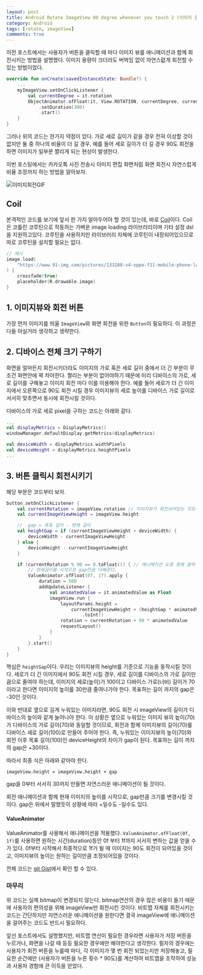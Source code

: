 ```yaml
---
layout: post
title: Android Rotate ImageView 90 degree whenever you touch 2 (이미지 클릭마다 에니메이션과 함께 90도씩 회전시키기)
category: Android
tags: [rotate, imageView]
comments: true
---
```


이전 포스트에서는 사용자가 버튼을 클릭할 때 마다 이미지 뷰를 애니메이션과 함께 회전시키는 방법을 설명했다. 이미지 용량이 크더라도 버벅임 없이 자연스럾게 회전할 수 있는 방법이었다.

```kotlin
override fun onCreate(savedInstanceState: Bundle?) {
    ...
    myImageView.setOnClickListener {
        val currentDegree = it.rotation
        ObjectAnimator.ofFloat(it, View.ROTATION, currentDegree, currentDegree + 90f)
            .setDuration(300)
            .start()
	}
}
```

그러나 위의 코드는 한가지 약점이 있다. 가로 세로 길이가 같을 경우 전혀 이상할 것이 없지만 둘 중 하나의 비율이 더 길 경우, 예를 들어 세로 길이가 더 길 경우 90도 회전을 하면 이미지가 일부분 짤리게 되는 현상이 발생한다.

이번 포스팅에서는 카카오톡 사진 전송시 이미지 편집 화면처럼 화면 회전시 자연스럽게 비율 조정까지 하는 방법을 알아보자.

![이미지회전GIF](https://user-images.githubusercontent.com/18481078/67613301-d172a100-f7e6-11e9-8b8d-330abd941ad6.gif)

## Coil

본격적인 코드를 보기에 앞서 한 가지 알아두어야 할 것이 있는데, 바로 [Coil](https://github.com/coil-kt/coil)이다. Coil은 코틀린 코루틴으로 작동하는 가벼운 image loading 라이브러리이며 기타 설정 dsl을 지원하고있다. 코루틴을 사용하지만 라이브러리 자체에 코루틴이 내장되어있으므로 따로 코루틴을 설치할 필요는 없다.

```kotlin
// 예시
image.load(
    "https://www.91-img.com/pictures/133188-v4-oppo-f11-mobile-phone-large-1.jpg"
) {
    crossfade(true)
    placeholder(R.drawable.image)
}
```

## 1. 이미지뷰와 회전 버튼

가장 먼저 이미지를 띄울 `ImageView`와 화면 회전을 위한 `Button`이 필요하다. 이 과정은 다들 아실거라 생각하고 생략한다.

## 2. 디바이스 전체 크기 구하기

화면을 얼마든지 회전시키더라도 이미지의 가로 혹은 세로 길이 중에서 더 긴 부분이 무조건 화면안에 꽉 차야한다. 짤리는 부분이 없어야하기 때문에 미리 디바이스의 가로, 세로 길이를 구해놓고 이미지 회전 마다 이를 이용해야 한다. 예를 들어 세로가 더 긴 이미지에서 오른쪽으로 90도 회전 시킬 경우 이미지뷰의 세로 높이를 디바이스 가로 길이로 서서히 맞추면서 동시에 회전시킬 것이다.

디바이스의 가로 세로 pixel을 구하는 코드는 아래와 같다.

```kotlin
...
val displayMetrics = DisplayMetrics()
windowManager.defaultDisplay.getMetrics(displayMetrics)

val deviceWidth = displayMetrics.widthPixels
val deviceHeight = displayMetrics.heightPixels
...
```

## 3. 버튼 클릭시 회전시키기

해당 부분은 코드부터 보자.

```kotlin
button.setOnClickListener {
    val currentRotation = imageView.rotation // 이미지뷰가 회전되어있는 각도가 몇 인가
    val currentImageViewHeight = imageView.height

    //  gap = 목표 길이 - 현재 길이
    val heightGap = if (currentImageViewHeight > deviceWidth) {
        deviceWidth - currentImageViewHeight
    } else {
        deviceHeight - currentImageViewHeight
    }

    if (currentRotation % 90 == 0.toFloat()) { // 애니메이션 도중 중복 클릭 방지
        // 현재길이를 시작으로 gap만큼 더해준다.
        ValueAnimator.ofFloat(0f, 1f).apply {
            duration = 500
            addUpdateListener {
                val animatedValue = it.animatedValue as Float
                imageView.run {
                    layoutParams.height =
                        currentImageViewHeight + (heightGap * animatedValue)
                            .toInt()
                    rotation = currentRotation + 90 * animatedValue
                    requestLayout()
                }
            }
        }.start()
    }
}
```

핵심은 `heightGap`이다. 우리는 이미지뷰의 height를 기준으로 기능을 동작시킬 것이다. 세로가 더 긴 이미지에서 90도 회전 시킬 경우, 세로 길이를 디바이스의 가로 길이만큼으로 줄여야 하는데, 이미지의 세로(높이)가 100이고 디바이스 가로(너비) 길이가 70이라고 한다면 이미지의 높이를 30만큼 줄여나가야 한다. 목표하는 길이 까지의 gap은 -30인 것이다.

이와 반대로 옆으로 길게 누워있는 이미지라면, 90도 회전 시 imageView의 길이가 디바이스의 높이와 같게 늘어나야 한다. 이 상황은 옆으로 누워있는 이미지 뷰의 높이(70)가 디바이스의 가로 길이(70)와 동일할 것이므로, 회전과 함께 이미지뷰의 길이(70)를 디바이스 세로 길이(100)로 만들어 주어야 한다. 즉, 누워있는 이미지뷰의 높이(70)와 회전 이후 목표 길이(100)인 deviceHeight의 차이가 gap이 된다. 목표하는 길이 까지의 gap은 +30이다.

따라서 최종 식은 아래와 같아야 한다.

```
imageView.height = imageView.height + gap
```

gap을 0부터 서서히 30까지 만들면 자연스러운 애니메이션이 될 것이다.

회전 애니메이션과 함께 현재 이미지의 높이를 시작으로, gap만큼 크기를 변경시킬 것이다. gap은 위에서 말했듯이 상황에 따라 +일수도 -일수도 있다.

#### ValueAnimator

ValueAnimator를 사용해서 애니메이션을 적용했다. `ValueAnimator.ofFloat(0f, 1f)`를 사용하면 원하는 시간(duration)동안 0f 부터 1f까지 서서히 변하는 값을 얻을 수가 있다. 0f부터 시작해서 최종적으로 1f가 될 때 이미지는 90도 회전이 되어있을 것이고, 이미지뷰의 높이는 원하는 길이만큼 조정되어있을 것이다.

전체 코드는 [git Gist](https://gist.github.com/wooooooak/f958b6c50e667fd54b985e2b0b9138e0)에서 확인 할 수 있다.

### 마무리

위 코드는 실제 bitmap이 변경되지 않는다. bitmap연산의 경우 많은 비용이 들기 때문에 사용자의 편의성을 위해 imageView만 회전시킨 것이다. 비트맵 자체를 회전시키는 코드는 간단하지만 자연스러운 애니메이션을 원한다면 결국 imageView에 애니메이션을 걸어주는 코드도 반드시 필요하다.

앞선 포스트에서도 설명했지만, 비트맵 연산이 필요한 경우라면 사용자가 저장 버튼을 누르거나, 화면을 나갈 때 등등 필요한 경우에만 해야한다고 생각한다. 필자의 경우에는 사용자가 회전 버튼을 누를때 마다, 각 이미지가 몇 번 회전 되었는지만 저장해놓고, 필요한 순간에만 (사용자가 버튼을 누른 횟수 \* 90도)를 계산하여 비트맵을 조작하여 성능과 사용자 경험에 큰 이득을 얻었다.


